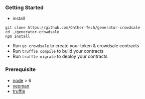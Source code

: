 ### Getting Started
- install
```
git clone https://github.com/Onther-Tech/generator-crowdsale
cd ./generator-crowdsale
npm install
```
- Run `yo crowdsale` to create your token & crowdsale contracts
- Run `truffle compile` to build your contracts
- Run `truffle migrate` to deploy your contracts

### Prerequisite
- [node](https://nodejs.org/en/) > 6
- [yeoman](https://github.com/yeoman/yo)
- [truffle](https://github.com/trufflesuite/truffle)
